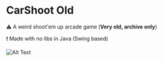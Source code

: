 # CarShoot Old
⚠️ A weird shoot'em up arcade game (**Very old, archive only**) 

❗ Made with no libs in Java (Swing based)

![Alt Text](https://cdn.discordapp.com/attachments/821086335624282152/1137551773054291998/java_x74xNyaU2e.gif)
